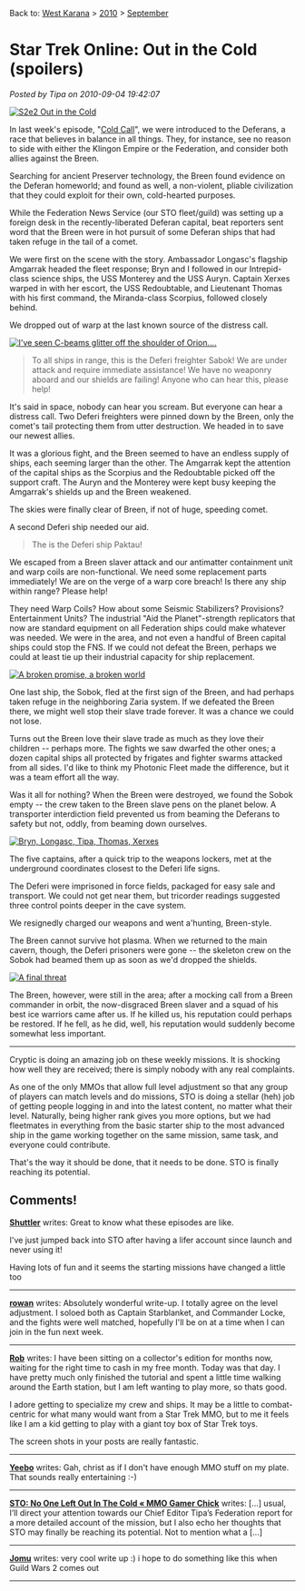 Back to: [West Karana](/posts/westkarana.md) > [2010](/posts/2010/westkarana.md) > [September](./westkarana.md)
# Star Trek Online: Out in the Cold (spoilers)

*Posted by Tipa on 2010-09-04 19:42:07*

[![](../../../uploads/2010/09/GameClient-2010-09-04-14-10-31-72-480x269.jpg "S2e2 Out in the Cold")](../../../uploads/2010/09/GameClient-2010-09-04-14-10-31-72.jpg)

In last week's episode, "[Cold Call](../../../index.php/2010/08/29/star-trek-online-cold-call-spoilers/)", we were introduced to the Deferans, a race that believes in balance in all things. They, for instance, see no reason to side with either the Klingon Empire or the Federation, and consider both allies against the Breen.

Searching for ancient Preserver technology, the Breen found evidence on the Deferan homeworld; and found as well, a non-violent, pliable civilization that they could exploit for their own, cold-hearted purposes.

While the Federation News Service (our STO fleet/guild) was setting up a foreign desk in the recently-liberated Deferan capital, beat reporters sent word that the Breen were in hot pursuit of some Deferan ships that had taken refuge in the tail of a comet.

We were first on the scene with the story. Ambassador Longasc's flagship Amgarrak headed the fleet response; Bryn and I followed in our Intrepid-class science ships, the USS Monterey and the USS Auryn. Captain Xerxes warped in with her escort, the USS Redoubtable, and Lieutenant Thomas with his first command, the Miranda-class Scorpius, followed closely behind.

We dropped out of warp at the last known source of the distress call.

[![](../../../uploads/2010/09/GameClient-2010-09-04-14-20-14-51-480x269.jpg "I've seen C-beams glitter off the shoulder of Orion....")](../../../uploads/2010/09/GameClient-2010-09-04-14-20-14-51.jpg)


> To all ships in range, this is the Deferi freighter Sabok! We are under attack and require immediate assistance! We have no weaponry aboard and our shields are failing! Anyone who can hear this, please help!



It's said in space, nobody can hear you scream. But everyone can hear a distress call. Two Deferi freighters were pinned down by the Breen, only the comet's tail protecting them from utter destruction. We headed in to save our newest allies.

It was a glorious fight, and the Breen seemed to have an endless supply of ships, each seeming larger than the other. The Amgarrak kept the attention of the capital ships as the Scorpius and the Redoubtable picked off the support craft. The Auryn and the Monterey were kept busy keeping the Amgarrak's shields up and the Breen weakened.

The skies were finally clear of Breen, if not of huge, speeding comet.

A second Deferi ship needed our aid.


> The is the Deferi ship Paktau!

We escaped from a Breen slaver attack and our antimatter containment unit and warp coils are non-functional. We need some replacement parts immediately! We are on the verge of a warp core breach! Is there any ship within range? Please help!




They need Warp Coils? How about some Seismic Stabilizers? Provisions? Entertainment Units? The industrial "Aid the Planet"-strength replicators that now are standard equipment on all Federation ships could make whatever was needed. We were in the area, and not even a handful of Breen capital ships could stop the FNS. If we could not defeat the Breen, perhaps we could at least tie up their industrial capacity for ship replacement.

[![](../../../uploads/2010/09/GameClient-2010-09-04-14-23-13-98-480x270.jpg "A broken promise, a broken world")](../../../uploads/2010/09/GameClient-2010-09-04-14-23-13-98.jpg)

One last ship, the Sobok, fled at the first sign of the Breen, and had perhaps taken refuge in the neighboring Zaria system. If we defeated the Breen there, we might well stop their slave trade forever. It was a chance we could not lose.

Turns out the Breen love their slave trade as much as they love their children -- perhaps more. The fights we saw dwarfed the other ones; a dozen capital ships all protected by frigates and fighter swarms attacked from all sides. I'd like to think my Photonic Fleet made the difference, but it was a team effort all the way.

Was it all for nothing? When the Breen were destroyed, we found the Sobok empty -- the crew taken to the Breen slave pens on the planet below. A transporter interdiction field prevented us from beaming the Deferans to safety but not, oddly, from beaming down ourselves.

[![](../../../uploads/2010/09/GameClient-2010-09-04-14-35-55-88-480x269.jpg "Bryn, Longasc, Tipa, Thomas, Xerxes")](../../../uploads/2010/09/GameClient-2010-09-04-14-35-55-88.jpg)

The five captains, after a quick trip to the weapons lockers, met at the underground coordinates closest to the Deferi life signs.

The Deferi were imprisoned in force fields, packaged for easy sale and transport. We could not get near them, but tricorder readings suggested three control points deeper in the cave system.

We resignedly charged our weapons and went a'hunting, Breen-style.

The Breen cannot survive hot plasma. When we returned to the main cavern, though, the Deferi prisoners were gone -- the skeleton crew on the Sobok had beamed them up as soon as we'd dropped the shields.

[![](../../../uploads/2010/09/GameClient-2010-09-04-14-44-27-00-480x311.jpg "A final threat")](../../../uploads/2010/09/GameClient-2010-09-04-14-44-27-00.jpg)

The Breen, however, were still in the area; after a mocking call from a Breen commander in orbit, the now-disgraced Breen slaver and a squad of his best ice warriors came after us. If he killed us, his reputation could perhaps be restored. If he fell, as he did, well, his reputation would suddenly become somewhat less important.

---

Cryptic is doing an amazing job on these weekly missions. It is shocking how well they are received; there is simply nobody with any real complaints.

As one of the only MMOs that allow full level adjustment so that any group of players can match levels and do missions, STO is doing a stellar (heh) job of getting people logging in and into the latest content, no matter what their level. Naturally, being higher rank gives you more options, but we had fleetmates in everything from the basic starter ship to the most advanced ship in the game working together on the same mission, same task, and everyone could contribute.

That's the way it should be done, that it needs to be done. STO is finally reaching its potential.

## Comments!

**[Shuttler](http://www.yellowspandex.com)** writes: Great to know what these episodes are like.

I've just jumped back into STO after having a lifer account since launch and never using it!

Having lots of fun and it seems the starting missions have changed a little too

---

**[rowan](http://ihavetouchedthesky.blogspot.com/)** writes: Absolutely wonderful write-up. I totally agree on the level adjustment. I soloed both as Captain Starblanket, and Commander Locke, and the fights were well matched, hopefully I'll be on at a time when I can join in the fun next week.

---

**[Rob](http://www.lostaneighth.com)** writes: I have been sitting on a collector's edition for months now, waiting for the right time to cash in my free month. Today was that day. I have pretty much only finished the tutorial and spent a little time walking around the Earth station, but I am left wanting to play more, so thats good.

I adore getting to specialize my crew and ships. It may be a little to combat-centric for what many would want from a Star Trek MMO, but to me it feels like I am a kid getting to play with a giant toy box of Star Trek toys.

The screen shots in your posts are really fantastic.

---

**[Yeebo](http:/yfernbottom.blogspot.com/)** writes: Gah, christ as if I don't have enough MMO stuff on my plate. That sounds really entertaining :-)

---

**[STO: No One Left Out In The Cold &laquo; MMO Gamer Chick](http://mmogamerchick.wordpress.com/2010/09/06/sto-no-one-left-out-in-the-cold/)** writes: [...] usual, I’ll direct your attention towards our Chief Editor Tipa’s Federation report for a more detailed account of the mission, but I also echo her thoughts that STO may finally be reaching its potential. Not to mention what a [...]

---

**[Jomu](http://www.justonemoreunlock.blogspot.com)** writes: very cool write up :)
i hope to do something like this when Guild Wars 2 comes out

---

